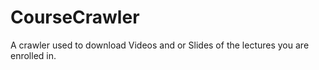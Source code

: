 CourseCrawler
=============

A crawler used to download Videos and or Slides of the lectures you are enrolled in.
